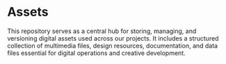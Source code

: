 # Assets
This repository serves as a central hub for storing, managing, and versioning digital assets used across our projects. It includes a structured collection of multimedia files, design resources, documentation, and data files essential for digital operations and creative development.
